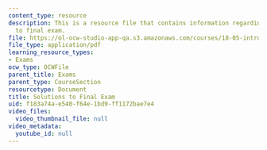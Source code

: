 ```yaml
---
content_type: resource
description: This is a resource file that contains information regarding solutions
  to final exam.
file: https://ol-ocw-studio-app-qa.s3.amazonaws.com/courses/18-05-introduction-to-probability-and-statistics-spring-2014/f183a74ae540f64e1bd9ff1172bae7e4_MIT18_05S14_Exam_Final_Sol.pdf
file_type: application/pdf
learning_resource_types:
- Exams
ocw_type: OCWFile
parent_title: Exams
parent_type: CourseSection
resourcetype: Document
title: Solutions to Final Exam
uid: f183a74a-e540-f64e-1bd9-ff1172bae7e4
video_files:
  video_thumbnail_file: null
video_metadata:
  youtube_id: null
---
```

